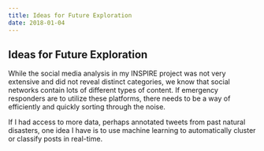 ```yaml
---
title: Ideas for Future Exploration
date: 2018-01-04
---
```


## Ideas for Future Exploration

While the social media analysis in my INSPIRE project was not very extensive and did not reveal distinct categories, we know that social networks contain lots of different types of content. If emergency responders are to utilize these platforms, there needs to be a way of efficiently and quickly sorting through the noise.

If I had access to more data, perhaps annotated tweets from past natural disasters, one idea I have is to use machine learning to automatically cluster or classify posts in real-time.